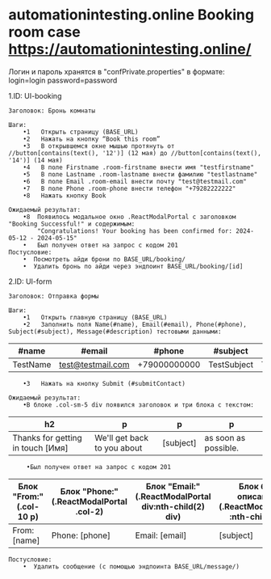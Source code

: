 # automationintesting.online Booking room case https://automationintesting.online/
Логин и пароль хранятся в "confPrivate.properties" в формате:
login=login
password=password


1.ID: UI-booking

    Заголовок: Бронь комнаты

    Шаги:
        •1	 Открыть страницу (BASE_URL)
        •2	 Нажать на кнопку “Book this room”
        •3	 В открывшемся окне мышью протянуть от //button[contains(text(), '12')] (12 мая) до //button[contains(text(), '14')] (14 мая)
        •4   В поле Firstname .room-firstname внести имя "testfirstname"
        •5   В поле Lastname .room-lastname внести фамилию "testlastname"
        •6   В поле Email .room-email внести почту "test@testmail.com"
        •7   В поле Phone .room-phone внести телефон "+79282222222"
        •8   Нажать кнопку Book

    Ожидаемый результат:
        •8	Появилось модальное окно .ReactModalPortal с заголовком "Booking Successful!" и содержимым:
            "Congratulations! Your booking has been confirmed for: 2024-05-12 - 2024-05-15"
        •   Был получен ответ на запрос с кодом 201
    Постусловие:
        •  Посмотреть айди брони по BASE_URL/booking/
        •  Удалить бронь по айди через эндпоинт BASE_URL/booking/[id]

2.ID: UI-form

    Заголовок: Отправка формы

    Шаги:
        •1	 Открыть главную страницу (BASE_URL)
        •2	 Заполнить поля Name(#name), Email(#email), Phone(#phone), Subject(#subject), Message(#description) тестовыми данными:
| #name    | #email            | #phone          | #subject    | #description    |
|----------|-------------------|-----------------|-------------|-----------------|
| TestName | test@testmail.com |  +79000000000 | TestSubject | TestDescription |
        •3	 Нажать на кнопку Submit (#submitContact)

    Ожидаемый результат:
        •В блоке .col-sm-5 div появился заголовок и три блока с текстом:
| h2                                | p                 | p  | p           |
|-----------------------------------|-------------------|----|-------------|
| Thanks for getting in touch [Имя] | We'll get back to you about| [subject] | as soon as possible. |
         •Был получен ответ на запрос с кодом 201

| Блок "From:"(.col-10 p) | Блок "Phone:"(.ReactModalPortal .col-2) | Блок "Email:"(.ReactModalPortal div:nth-child(2) div) | Блок без описания (.ReactModalPortal :nth-child(3)) | Блок без описания (".ReactModalPortal :nth-child(4)) |
|-----------------------|-----------------------------------------|-------------------------------------------------------|-----------------------------------------------------|------------------------------------------------------|
| From: [name]          | Phone: [phone]                          | Email: [email]                                        | [subject]                                           | [message]                                            |

    Постусловие:
        •  Удалить сообщение (с помощью эндпоинта BASE_URL/message/)